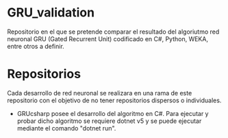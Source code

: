# GRU_validation
Repositorio en el que se pretende comparar el resultado del algoriutmo red neuronal GRU (Gated Recurrent Unit) codificado en C#, Python, WEKA, entre otros a definir.

# Repositorios
Cada desarrollo de red neuronal se realizara en una rama de este repositorio con el objetivo de no tener repositorios dispersos o individuales.

<ul>
  <li> GRUcsharp posee el desarrollo del algoritmo en C#. Para ejecutar y probar dicho algoritmo se requiere dotnet v5 y se puede ejecutar mediante el comando "dotnet run".
</ul>
